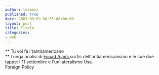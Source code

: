 ```yaml
---
author: leibniz
published: true
date: 2003-09-09 06:55:00+00:00
layout: post
title: Titolo
categories:
- web
---
```


   ** Tu voi fa l'(anti)americano   
** Lunga analisi di  [ Fouad Ajami ](http://www.foreignpolicy.com/story/story.php?storyID=13852)sui tic dell'antiamericanismo e le sue due tappe: l'11 settembre e l'unilateralismo Usa.   
Foreign Policy
